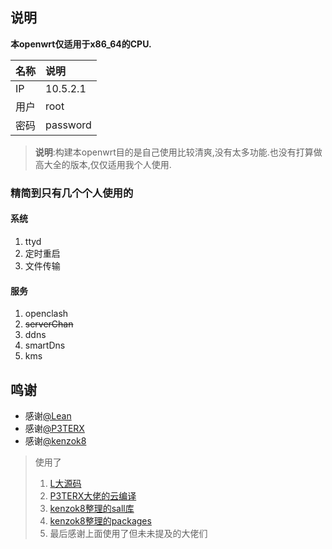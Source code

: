 ## 说明

**本openwrt仅适用于x86_64的CPU.**

  |名称 |说明 |
  |:----|:----|
  |IP| 10.5.2.1|
  |用户| root|
  |密码|password|

> **说明**:构建本openwrt目的是自己使用比较清爽,没有太多功能.也没有打算做高大全的版本,仅仅适用我个人使用.

### 精简到只有几个个人使用的

#### 系统

  1. ttyd
  2. 定时重启
  3. 文件传输

#### 服务
  1. openclash
  2. ~~serverChan~~
  3. ddns
  4. smartDns
  5. kms

## 鸣谢

- 感谢[@Lean ](https://github.com/coolsnowwolf)
- 感谢[@P3TERX](https://github.com/P3TERX)
- 感谢[@kenzok8](https://github.com/kenzok8)

> 使用了
> 
>   1. [L大源码](https://github.com/coolsnowwolf/lede)
>   2. [P3TERX大佬的云编译](https://github.com/P3TERX/Actions-OpenWrt)
>   3. [kenzok8整理的sall库](https://github.com/kenzok8/small)
>   4. [kenzok8整理的packages](https://github.com/kenzok8/openwrt-packages)
>   5. 最后感谢上面使用了但未未提及的大佬们

